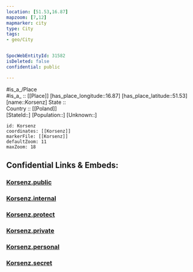 ```yaml
---
location: [51.53,16.87] 
mapzoom: [7,12] 
mapmarker: city 
type: City
tags:
- geo/City


SpocWebEntityId: 31582
isDeleted: false
confidential: public

---
```

#is_a_/Place  
#is_a_ :: [[Place]] 
[has_place_longitude::16.87] 
[has_place_latitude::51.53] 
[name::Korsenz] 
State ::  
Country :: [[Poland]]  
[StateId::] 
[Population::] 
[Unknown::] 


```leaflet
id: Korsenz
coordinates: [[Korsenz]] 
markerFile: [[Korsenz]] 
defaultZoom: 11 
maxZoom: 18
```


## Confidential Links & Embeds: 

### [Korsenz.public](/_public/\Earth\Continent\Europe\Europe~East\Poland\Provinces~Poland\Greater_Poland\CityKorsenz.public.md) 

### [Korsenz.internal](/_internal/\Earth\Continent\Europe\Europe~East\Poland\Provinces~Poland\Greater_Poland\CityKorsenz.internal.md) 

### [Korsenz.protect](/_protect/\Earth\Continent\Europe\Europe~East\Poland\Provinces~Poland\Greater_Poland\CityKorsenz.protect.md) 

### [Korsenz.private](/_private/\Earth\Continent\Europe\Europe~East\Poland\Provinces~Poland\Greater_Poland\CityKorsenz.private.md) 

### [Korsenz.personal](/_personal/\Earth\Continent\Europe\Europe~East\Poland\Provinces~Poland\Greater_Poland\CityKorsenz.personal.md) 

### [Korsenz.secret](/_secret/\Earth\Continent\Europe\Europe~East\Poland\Provinces~Poland\Greater_Poland\CityKorsenz.secret.md)


